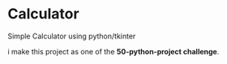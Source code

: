 # Calculator

Simple Calculator using python/tkinter

i make this project as one of the **50-python-project challenge**.
